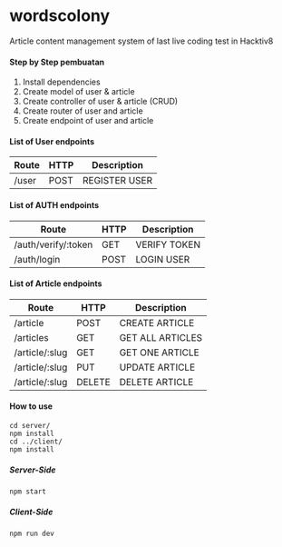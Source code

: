 # wordscolony
Article content management system of last live coding test in Hacktiv8

#### Step by Step pembuatan
>
1. Install dependencies
2. Create model of user & article
3. Create controller of user & article (CRUD)
4. Create router of user and article
5. Create endpoint of user and article

#### List of User endpoints
|       Route      |  HTTP   | Description |
|------------------|---------|-------------|
|/user      |   POST   |REGISTER USER |

#### List of AUTH endpoints
|       Route      |  HTTP   | Description |
|----------------|------------|------------|
|/auth/verify/:token   |   GET   | VERIFY TOKEN |
|/auth/login      |   POST   | LOGIN USER |

#### List of Article endpoints
|       Route      |  HTTP   | Description |
|------------------|---------|-------------|
|/article      |   POST   |CREATE ARTICLE |
|/articles      |   GET   | GET ALL ARTICLES |
|/article/:slug   |   GET   | GET ONE ARTICLE |
|/article/:slug   |   PUT   | UPDATE ARTICLE |
|/article/:slug   |   DELETE   | DELETE ARTICLE |

#### How to use
```
cd server/  
npm install  
cd ../client/  
npm install  
```
##### Server-Side
```
npm start
```
##### Client-Side
```
npm run dev
```
